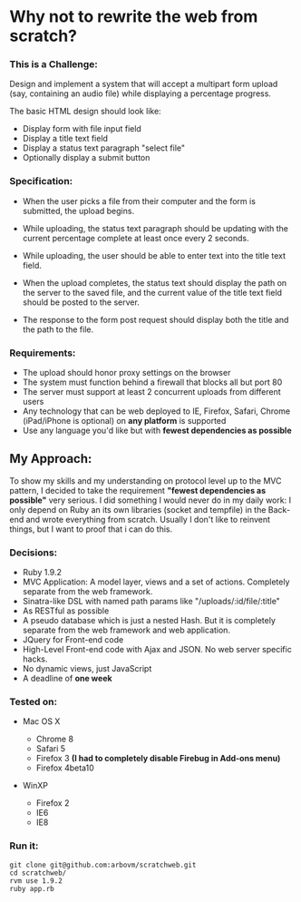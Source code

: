 
# Why not to rewrite the web from scratch?

### This is a Challenge:

Design and implement a system that will accept a multipart form upload
(say, containing an audio file) while displaying a percentage
progress.

The basic HTML design should look like:

- Display form with file input field
- Display a title text field
- Display a status text paragraph "select file"
- Optionally display a submit button

### Specification:

- When the user picks a file from their computer and the form is submitted, the upload begins.
- While uploading, the status text paragraph should be updating with the
current percentage complete at least once every 2 seconds.
- While uploading, the user should be able to enter text into the title
text field.

- When the upload completes, the status text should display the path on the server to the saved file, 
and the current value of the title text field should be posted to the server. 
- The response to the form post request should display both the title and the path to the file.

### Requirements:

- The upload should honor proxy settings on the browser
- The system must function behind a firewall that blocks all but port 80
- The server must support at least 2 concurrent uploads from different users
- Any technology that can be web deployed to IE, Firefox, Safari, Chrome
(iPad/iPhone is optional) on __any platform__ is supported
- Use any language you'd like but with __fewest dependencies as possible__

## My Approach:

To show my skills and my understanding on protocol level up to the MVC pattern, I decided
to take the requirement __"fewest dependencies as possible"__ very serious. I did something 
I would never do in my daily work: I only depend on Ruby an its own libraries (socket and tempfile) in the Back-end and wrote
everything from scratch. Usually I don't like to reinvent things, but I want to proof that i can do this.

### Decisions:

- Ruby 1.9.2
- MVC Application: A model layer, views and a set of actions. Completely separate from the web framework.
- Sinatra-like DSL with named path params like "/uploads/:id/file/:title"
- As RESTful as possible
- A pseudo database which is just a nested Hash. But it is completely separate from the web framework and web application.
- JQuery for Front-end code
- High-Level Front-end code with Ajax and JSON. No web server specific hacks.
- No dynamic views, just JavaScript
- A deadline of __one week__

### Tested on:
- Mac OS X
  - Chrome 8
  - Safari 5
  - Firefox 3 __(I had to completely disable Firebug in Add-ons menu)__
  - Firefox 4beta10

- WinXP
  - Firefox 2
  - IE6
  - IE8

### Run it:

    git clone git@github.com:arbovm/scratchweb.git
    cd scratchweb/
    rvm use 1.9.2
    ruby app.rb

